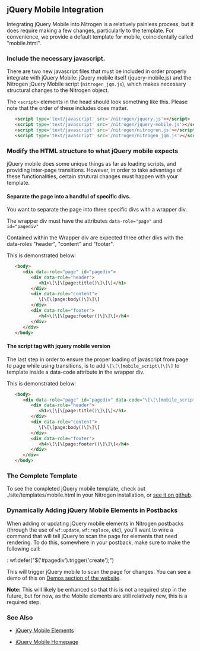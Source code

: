 
## jQuery Mobile Integration

   Integrating jQuery Mobile into Nitrogen is a relatively painless process, but it does require making a few changes, particularly to the template.  For convenience, we provide a default template for mobile, coincidentally called "mobile.html".

### Include the necessary javascript.

   There are two new javascript files that must be included in order properly integrate with jQuery Mobile: jQuery mobile itself (jquery-mobile.js) and the Nitrogen jQuery Mobile script (`nitrogen_jqm.js`), which makes necessary structural changes to the Nitrogen object.

   The `<script>` elements in the head should look something like this. Please note that the order of these includes does matter.

```html
   <script type='text/javascript' src='/nitrogen/jquery.js'></script>
   <script type='text/javascript' src='/nitrogen/jquery-mobile.js'></script>
   <script type='text/javascript' src='/nitrogen/nitrogren.js'></script>
   <script type='text/javascript' src='/nitrogen/nitrogen_jqm.js'></script>

```

### Modify the HTML structure to what jQuery mobile expects

   jQuery mobile does some unique things as far as loading scripts, and providing inter-page transitions. However, in order to take advantage of these functionalities, certain strutural changes must happen with your template.

#### Separate the page into a handful of specific divs.

You want to separate the page into three specific divs with a wrapper div.

The wrapper div must have the attributes `data-role="page"` and `id="pagediv"`

Contained within the Wrapper div are expected three other divs with the data-roles "header", "content" and "footer".

This is demonstrated below:

```html
   <body>
      <div data-role="page" id="pagediv">
         <div data-role="header">
            <h1>\[\[\[page:title()\]\]\]</h1>
         </div>
         <div data-role="content">
            \[\[\[page:body()\]\]\]
         </div>
         <div data-role="footer">
            <h4>\[\[\[page:footer()\]\]\]</h4>
         </div>
      </div>
   </body>

```

#### The script tag with jquery mobile version

   The last step in order to ensure the proper loading of javascript from page to page while using transitions, is to add
   `\[\[\[mobile_script\]\]\]`
   to template inside a data-code attribute in the wrapper div.


This is demonstrated below:

```html
   <body>
      <div data-role="page" id="pagediv" data-code="\[\[\[mobile_script\]\]\]">
         <div data-role="header">
            <h1>\[\[\[page:title()\]\]\]</h1>
         </div>
         <div data-role="content">
            \[\[\[page:body()\]\]\]
         </div>
         <div data-role="footer">
            <h4>\[\[\[page:footer()\]\]\]</h4>
         </div>
      </div>
   </body>

```

### The Complete Template

To see the completed jQuery mobile template, check out ./site/templates/mobile.html in your Nitrogen installation, or [see it on github](https://github.com/nitrogen/nitrogen/blob/master/rel/overlay/common/site/templates/mobile.html).

### Dynamically Adding jQuery Mobile Elements in Postbacks

   When adding or updating jQuery mobile elements in Nitrogen postbacks (through the use of `wf:update`, `wf:replace`, etc), you'll want to wire a command that will tell jQuery to scan the page for elements that need rendering.  To do this, somewhere in your postback, make sure to make the following call:

   : wf:defer("$('#pagediv').trigger('create');")

   This will trigger jQuery mobile to scan the page for changes.  You can see a demo of this on
   [Demos section of the website](http://nitrogenproject.com/demos/mobile_controls2).

   **Note:** This will likely be enhanced so that this is not a required step in the future, but for now, as the Mobile elements are still relatively new, this is a required step.

### See Also

 *  [jQuery Mobile Elements](./jquery_mobile.md)

 *  [jQuery Mobile Homepage](http://jquerymobile.com)
